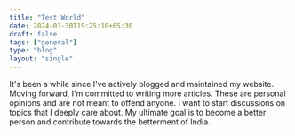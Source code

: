 ```yaml
---
title: "Test World"
date: 2024-03-30T19:25:10+05:30
draft: false
tags: ["general"]
type: "blog"
layout: "single"
---
```


It's been a while since I've actively blogged and maintained my website. Moving forward, I'm committed to writing more articles. These are personal opinions and are not meant to offend anyone. I want to start discussions on topics that I deeply care about. My ultimate goal is to become a better person and contribute towards the betterment of India.